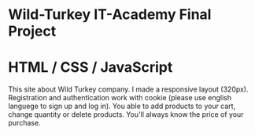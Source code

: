 # Wild-Turkey IT-Academy Final Project

# HTML / CSS / JavaScript
This site about Wild Turkey company. 
I made a responsive layout (320px). 
Registration and authentication  work with cookie (please use english languege to sign up and log in).
You able to add products to your cart, change quantity or delete products. You'll always know the price of your 
purchase.
